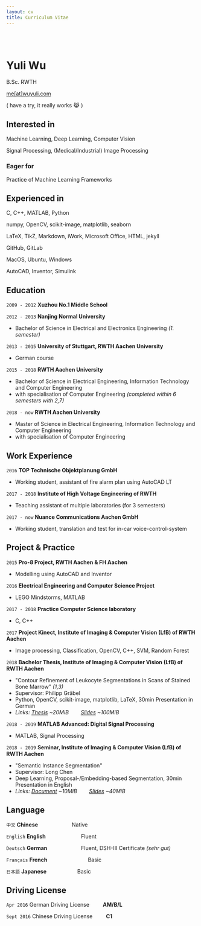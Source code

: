 ```yaml
---
layout: cv
title: Curriculum Vitae
---
```


<br />
<br />

# Yuli Wu
B.Sc. RWTH

<div id="webaddress">
<a href="mailto:me@wuyuli.com">me[at]wuyuli.com</a>
<p> ( have a try, it really works 😹 )</p>
</div>


## Interested in
Machine Learning, Deep Learning, Computer Vision

Signal Processing, (Medical/Industrial) Image Processing

### Eager for
Practice of Machine Learning Frameworks


## Experienced in
C, C++, MATLAB, Python

numpy, OpenCV, scikit-image, matplotlib, seaborn

LaTeX, TikZ, Markdown, iWork, Microsoft Office, HTML, jekyll

GitHub, GitLab

MacOS, Ubuntu, Windows

AutoCAD, Inventor, Simulink


## Education

`2009 - 2012`
__Xuzhou No.1 Middle School__

`2012 - 2013`
__Nanjing Normal University__
- Bachelor of Science in Electrical and Electronics Engineering *(1. semester)*

`2013 - 2015`
__University of Stuttgart, RWTH Aachen University__
- German course

`2015 - 2018`
__RWTH Aachen University__
- Bachelor of Science in Electrical Engineering, Information Technology and Computer Engineering
- with specialisation of Computer Engineering  *(completed within 6 semesters with 2,7)*

`2018 - now`
__RWTH Aachen University__
- Master of Science in Electrical Engineering, Information Technology and Computer Engineering
- with specialisation of Computer Engineering

## Work Experience
`2016`
__TOP Technische Objektplanung GmbH__
- Working student, assistant of fire alarm plan using AutoCAD LT

`2017 - 2018`
__Institute of High Voltage Engineering of RWTH__
- Teaching assistant of multiple laboratories (for 3 semesters)

`2017 - now`
__Nuance Communications Aachen GmbH__
- Working student, translation and test for in-car voice-control-system


## Project & Practice
`2015`
__Pro-8 Project, RWTH Aachen & FH Aachen__
- Modelling using AutoCAD and Inventor

`2016`
__Electrical Engineering and Computer Science Project__
- LEGO Mindstorms, MATLAB

`2017 - 2018`
__Practice Computer Science laboratory__
- C, C++

`2017`
__Project Kinect, Institute of Imaging & Computer Vision (LfB) of RWTH Aachen__
- Image processing, Classification, OpenCV, C++, SVM, Random Forest

`2018`
__Bachelor Thesis, Institute of Imaging & Computer Vision (LfB) of RWTH Aachen__
- "Contour Refinement of Leukocyte Segmentations in Scans of Stained Bone Marrow" *(1,3)*
- Supervisor: Philipp Gräbel
- Python, OpenCV, scikit-image, matplotlib, LaTeX, 30min Presentation in German
- *Links: <a href="https://yuliwu.github.io/ba/Thesis.pdf">Thesis</a> ~20MiB &emsp;&emsp;<a href="https://yuliwu.github.io/ba-slides/">Slides</a> ~100MiB*

`2018 - 2019`
__MATLAB Advanced: Digital Signal Processing__
- MATLAB, Signal Processing

`2018 - 2019`
__Seminar, Institute of Imaging & Computer Vision (LfB) of RWTH Aachen__
- "Semantic Instance Segmentation"
- Supervisor: Long Chen
- Deep Learning, Proposal-/Embedding-based Segmentation, 30min Presentation in English
- *Links: <a href="https://yuliwu.github.io/seminar-doc/Document.pdf">Document</a> ~10MiB &emsp;&emsp;<a href="https://yuliwu.github.io/slides/">Slides</a> ~40MiB*


## Language
`中文`
__Chinese__ &emsp; &emsp; &emsp; &emsp;&emsp; Native

`English`
__English__ &emsp; &emsp; &emsp; &emsp; &emsp; Fluent

`Deutsch`
__German__ &emsp; &emsp; &emsp; &emsp;&emsp; Fluent, DSH-III Certificate *(sehr gut)*

`Français`
__French__ &emsp; &emsp; &emsp; &emsp; &emsp;&emsp; Basic

`日本語`
__Japanese__ &emsp;&emsp;&emsp;&emsp; &emsp; Basic



## Driving License
`Apr 2016`
German Driving License &emsp;&emsp; __AM/B/L__

`Sept 2016`
Chinese Driving License &emsp;&emsp; __C1__

<br />
<br />
<br />
<br />
<!--
Last updated: Feb 2019 -->
